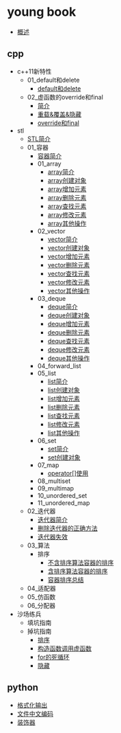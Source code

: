 
# young book

* [概述](README.md)

## cpp

* c++11新特性
    * 01_default和delete
        * [default和delete](cpp/c++11新特性/01_default和delete/00_default和delete.md)
    * 02_虚函数的override和final
        * [简介](cpp/c++11新特性/02_虚函数的override和final/00_简介.md)
        * [重载&覆盖&隐藏](cpp/c++11新特性/02_虚函数的override和final/01_重载&覆盖&隐藏.md)
        * [override和final](cpp/c++11新特性/02_虚函数的override和final/02_override和final.md)
* stl
    * [STL简介](cpp/stl/00_STL简介.md)
    * 01_容器
        * [容器简介](cpp/stl/01_容器/00_容器简介.md)
        * 01_array
            * [array简介](cpp/stl/01_容器/01_array/01_array简介.md)
            * [array创建对象](cpp/stl/01_容器/01_array/02_array创建对象.md)
            * [array增加元素](cpp/stl/01_容器/01_array/03_array增加元素.md)
            * [array删除元素](cpp/stl/01_容器/01_array/04_array删除元素.md)
            * [array查找元素](cpp/stl/01_容器/01_array/05_array查找元素.md)
            * [array修改元素](cpp/stl/01_容器/01_array/06_array修改元素.md)
            * [array其他操作](cpp/stl/01_容器/01_array/07_array其他操作.md)
        * 02_vector
            * [vector简介](cpp/stl/01_容器/02_vector/01_vector简介.md)
            * [vector创建对象](cpp/stl/01_容器/02_vector/02_vector创建对象.md)
            * [vector增加元素](cpp/stl/01_容器/02_vector/03_vector增加元素.md)
            * [vector删除元素](cpp/stl/01_容器/02_vector/04_vector删除元素.md)
            * [vector查找元素](cpp/stl/01_容器/02_vector/05_vector查找元素.md)
            * [vector修改元素](cpp/stl/01_容器/02_vector/06_vector修改元素.md)
            * [vector其他操作](cpp/stl/01_容器/02_vector/07_vector其他操作.md)
        * 03_deque
            * [deque简介](cpp/stl/01_容器/03_deque/01_deque简介.md)
            * [deque创建对象](cpp/stl/01_容器/03_deque/02_deque创建对象.md)
            * [deque增加元素](cpp/stl/01_容器/03_deque/03_deque增加元素.md)
            * [deque删除元素](cpp/stl/01_容器/03_deque/04_deque删除元素.md)
            * [deque查找元素](cpp/stl/01_容器/03_deque/05_deque查找元素.md)
            * [deque修改元素](cpp/stl/01_容器/03_deque/06_deque修改元素.md)
            * [deque其他操作](cpp/stl/01_容器/03_deque/07_deque其他操作.md)
        * 04_forward_list
        * 05_list
            * [list简介](cpp/stl/01_容器/05_list/01_list简介.md)
            * [list创建对象](cpp/stl/01_容器/05_list/02_list创建对象.md)
            * [list增加元素](cpp/stl/01_容器/05_list/03_list增加元素.md)
            * [list删除元素](cpp/stl/01_容器/05_list/04_list删除元素.md)
            * [list查找元素](cpp/stl/01_容器/05_list/05_list查找元素.md)
            * [list修改元素](cpp/stl/01_容器/05_list/06_list修改元素.md)
            * [list其他操作](cpp/stl/01_容器/05_list/07_list其他操作.md)
        * 06_set
            * [set简介](cpp/stl/01_容器/06_set/01_set简介.md)
            * [set创建对象](cpp/stl/01_容器/06_set/02_set创建对象.md)
        * 07_map
            * [operator[]使用](cpp/stl/01_容器/07_map/operator[]使用.md)
        * 08_multiset
        * 09_multimap
        * 10_unordered_set
        * 11_unordered_map
    * 02_迭代器
        * [迭代器简介](cpp/stl/02_迭代器/00_迭代器简介.md)
        * [删除迭代器的正确方法](cpp/stl/02_迭代器/删除迭代器的正确方法.md)
        * [迭代器失效](cpp/stl/02_迭代器/迭代器失效.md)
    * 03_算法
        * 排序
            * [不含排序算法容器的排序](cpp/stl/03_算法/排序/01_不含排序算法容器的排序.md)
            * [含排序算法容器的排序](cpp/stl/03_算法/排序/02_含排序算法容器的排序.md)
            * [容器排序总结](cpp/stl/03_算法/排序/03_容器排序总结.md)
    * 04_适配器
    * 05_仿函数
    * 06_分配器
* 沙场练兵
    * 填坑指南
    * 掉坑指南
        * [排序](cpp/沙场练兵/掉坑指南/01_排序.md)
        * [构造函数调用虚函数](cpp/沙场练兵/掉坑指南/02_构造函数调用虚函数.md)
        * [for的死循环](cpp/沙场练兵/掉坑指南/03_for的死循环.md)
        * [隐藏](cpp/沙场练兵/掉坑指南/04_隐藏.md)

## python

* [格式化输出](python/01_格式化输出.md)
* [文件中文编码](python/02_文件中文编码.md)
* [装饰器](python/03_装饰器.md)
